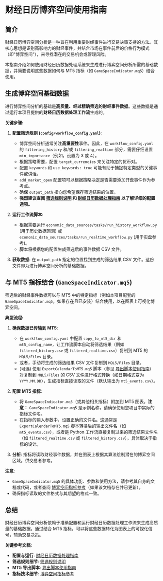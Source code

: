 # 财经日历博弈空间使用指南

## 简介

财经日历博弈空间分析是一种旨在利用重要财经事件进行交易决策支持的方法。其核心思想是识别高影响力的财经事件，并结合市场在事件前后的价格行为模式（即"博弈空间"），来寻找潜在的交易机会或管理风险。

本指南介绍如何使用财经日历数据处理系统来生成进行博弈空间分析所需的基础数据，并简要说明这些数据如何与 MT5 指标（如 `GameSpaceIndicator.mq5`）结合使用。

## 生成博弈空间基础数据

进行博弈空间分析的基础是**高质量、经过精确筛选的财经事件数据**。这些数据是通过运行本项目提供的**财经日历数据处理工作流**生成的。

**关键步骤:**

1.  **配置筛选规则 (`config/workflow_config.yaml`)**: 
    *   博弈空间分析通常关注**高重要性**事件。因此，在 `workflow_config.yaml` 的 `filtering_history` 和/或 `filtering_realtime` 部分，需要仔细设置 `min_importance`（例如，设置为 3 或 4）。
    *   根据策略需要，配置 `target_currencies` 来关注特定的货币对。
    *   配置 `keywords` 和 `use_keywords: true` 可能有助于捕捉特定类型的关键事件或讲话。
    *   `add_market_open` 配置项可以根据策略决定是否需要添加开盘事件作为参考点。
    *   确保 `output_path` 指向您希望保存筛选结果的位置。
    *   **强烈建议查阅 [筛选规则说明](./筛选规则说明.md) 和 [财经日历数据处理指南](./财经日历数据处理指南.md) 以了解详细的配置选项。**

2.  **运行工作流脚本**: 
    *   根据需要运行 `economic_data_sources/tasks/run_history_workflow.py` (用于历史数据回测) 或 `economic_data_sources/tasks/run_realtime_workflow.py` (用于实盘参考)。
    *   脚本将根据您的配置生成筛选后的事件数据 CSV 文件。

3.  **获取数据**: 在 `output_path` 指定的位置找到生成的筛选结果 CSV 文件。这份文件即为进行博弈空间分析的基础数据。

## 与 MT5 指标结合 (`GameSpaceIndicator.mq5`)

筛选后的财经事件数据可以与 MT5 中的特定指标（例如本项目配套的 `GameSpaceIndicator.mq5`，如果存在且已安装）结合使用，以在图表上可视化博弈空间。

**典型流程:**

1.  **确保数据已传输到 MT5**:
    *   在 `workflow_config.yaml` 中配置 `copy_to_mt5_dir` 和 `mt5_config_name`，让工作流脚本自动将筛选结果（例如 `filtered_history.csv` 或 `filtered_realtime.csv`）复制到 MT5 的 `MQL5/Files` 目录。
    *   或者，手动将生成的筛选结果 CSV 文件复制到 `MQL5/Files` 目录。
    *   (可选) 使用 `ExportCalendarToMT5.mq5` 脚本（参见 [导出脚本使用指南](./导出脚本使用指南.md)）对复制到 `MQL5/Files` 的 CSV 文件进行格式转换（如日期格式变为 `YYYY.MM.DD`），生成指标直接读取的文件（默认输出为 `mt5_events.csv`）。

2.  **配置 MT5 指标**:
    *   将 `GameSpaceIndicator.mq5`（或其他相关指标）附加到 MT5 图表。**注意：** `GameSpaceIndicator.mq5` 是示例名称，请确保使用您项目中实际的指标文件名。
    *   在指标的输入参数中，设置正确的文件名。这通常是 `ExportCalendarToMT5.mq5` 脚本转换后的输出文件名（如 `mt5_events.csv`），或者是 Python 工作流直接复制过来的筛选结果文件名（如 `filtered_realtime.csv` 或 `filtered_history.csv`），具体取决于指标的设计。

3.  **分析**: 指标将读取财经事件数据，并在图表上根据其算法绘制潜在的博弈空间区域，供交易者参考。

**注意**:
*   `GameSpaceIndicator.mq5` 的具体功能、参数和使用方法，请参考其自身的文档或代码，或者查阅 [博弈空间指标参考](./博弈空间指标参考.md)（如果该文档存在并已更新）。
*   确保指标读取的文件格式与其期望的格式一致。

## 总结

财经日历博弈空间分析依赖于准确配置和运行财经日历数据处理工作流来生成高质量的基础数据。通过结合 MT5 指标，可以将这些数据转化为图表上的可视化信号，辅助交易决策。

**关键参考文档:**

*   **配置与运行**: [财经日历数据处理指南](./财经日历数据处理指南.md)
*   **筛选规则细节**: [筛选规则说明](./筛选规则说明.md)
*   **MT5 导出脚本**: [导出脚本使用指南](./导出脚本使用指南.md)
*   **指标技术细节**: [博弈空间指标参考](./博弈空间指标参考.md) 